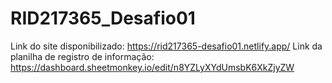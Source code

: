 # RID217365_Desafio01

Link do site disponibilizado: https://rid217365-desafio01.netlify.app/
Link da planilha de registro de informação: https://dashboard.sheetmonkey.io/edit/n8YZLyXYdUmsbK6XkZjyZW
